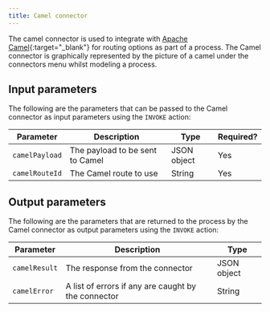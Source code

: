 ```yaml
---
title: Camel connector
---
```


The camel connector is used to integrate with [Apache Camel](http://camel.apache.org/){:target="_blank"} for routing options as part of a process. The Camel connector is graphically represented by the picture of a camel under the connectors menu whilst modeling a process.

## Input parameters

The following are the parameters that can be passed to the Camel connector as input parameters using the `INVOKE` action:

| Parameter | Description | Type | Required? |
| --------  | ----------- | ---- | --------- |
| `camelPayload` | The payload to be sent to Camel  | JSON object | Yes |
| `camelRouteId` | The Camel route to use | String | Yes | 

## Output parameters

The following are the parameters that are returned to the process by the Camel connector as output parameters using the `INVOKE` action:

| Parameter | Description | Type |
| --------  | ----------- | ---- |
| `camelResult` | The response from the connector | JSON object | 
| `camelError` | A list of errors if any are caught by the connector | String |
